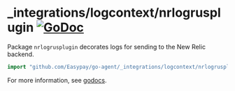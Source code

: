 # _integrations/logcontext/nrlogrusplugin [![GoDoc](https://godoc.org/github.com/Easypay/go-agent/_integrations/logcontext/nrlogrusplugin?status.svg)](https://godoc.org/github.com/Easypay/go-agent/_integrations/logcontext/nrlogrusplugin)

Package `nrlogrusplugin` decorates logs for sending to the New Relic backend.

```go
import "github.com/Easypay/go-agent/_integrations/logcontext/nrlogrusplugin"
```

For more information, see
[godocs](https://godoc.org/github.com/Easypay/go-agent/_integrations/logcontext/nrlogrusplugin).
